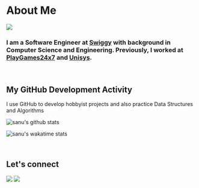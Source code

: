 # About Me
![](https://camo.githubusercontent.com/992babdffd8c74a1502de375fbdf7e4d54773242/68747470733a2f2f6d656469612e67697068792e636f6d2f6d656469612f53576f536b4e36447854737a71494b4571762f67697068792e676966)

### I am a **Software Engineer** at [Swiggy](https://www.swiggy.com/) with background in Computer Science and Engineering. Previously, I worked at [PlayGames24x7](https://www.games24x7.com/) and [Unisys](https://www.unisys.com/).

<br/>

## My GitHub Development Activity
I use GitHub to develop hobbyist projects and also practice Data Structures and Algorithms

![sanu's github stats](https://github-readme-stats.vercel.app/api?username=sanusatyadarshi&show_icons=true&&theme=nord&hide_border=true&count_private=true&hide=issues&custom_title=GitHub%20Stats)

![sanu's wakatime stats](https://github-readme-stats.vercel.app/api/wakatime?username=sanusatyadarshi&theme=nord&hide_border=true&custom_title=Most%20Used%20Languages)

<br/>

## Let's connect

[![](https://img.shields.io/badge/GitHub-%2312100E.svg?&style=for-the-badge&logo=Github&logoColor=white)](https://github.com/sanusatyadarshi)
[![](https://img.shields.io/badge/linkedin-%230077B5.svg?&style=for-the-badge&logo=linkedin&logoColor=white)](https://www.linkedin.com/in/sanusatyadarshi)

<!--
**sanusatyadarshi/sanusatyadarshi** is a ✨ _special_ ✨ repository because its `README.md` (this file) appears on your GitHub profile.

Here are some ideas to get you started:

- 🔭 I’m currently working on ...
- 🌱 I’m currently learning ...
- 👯 I’m looking to collaborate on ...
- 🤔 I’m looking for help with ...
- 💬 Ask me about ...
- 📫 How to reach me: ...
- 😄 Pronouns: ...
- ⚡ Fun fact: ...
-->

